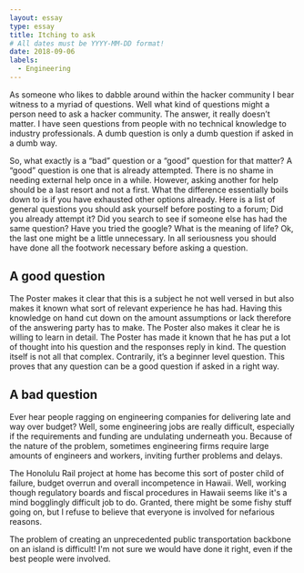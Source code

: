 ```yaml
---
layout: essay
type: essay
title: Itching to ask
# All dates must be YYYY-MM-DD format!
date: 2018-09-06
labels:
  - Engineering
---
```



As someone who likes to dabble around within the hacker community I bear witness to a myriad of questions. Well what kind of questions might a person need to ask a hacker community. The answer, it really doesn’t matter. I have seen questions from people with no technical knowledge to industry professionals. A dumb question is only a dumb question if asked in a dumb way.

So, what exactly is a “bad” question or a “good” question for that matter? A “good” question is one that is already attempted. There is no shame in needing external help once in a while. However, asking another for help should be a last resort and not a first. What the difference essentially boils down to is if you have exhausted other options already. Here is a list of general questions you should ask yourself before posting to a forum; Did you already attempt it? Did you search to see if someone else has had the same question? Have you tried the google? What is the meaning of life? Ok, the last one might be a little unnecessary. In all seriousness you should have done all the footwork necessary before asking a question.

## A good question

The Poster makes it clear that this is a subject he not well versed in but also makes it known what sort of relevant experience he has had. Having this knowledge on hand cut down on the amount assumptions or lack therefore of the answering party has to make. The Poster also makes it clear he is willing to learn in detail. The Poster has made it known that he has put a lot of thought into his question and the responses reply in kind. The question itself is not all that complex. Contrarily, it’s a beginner level question. This proves that any question can be a good question if asked in a right way.

## A bad question
Ever hear people ragging on engineering companies for delivering late and way over budget? Well, some engineering jobs are really difficult, especially if the requirements and funding are undulating underneath you. Because of the nature of the problem, sometimes engineering firms require large amounts of engineers and workers, inviting further problems and delays.

The Honolulu Rail project at home has become this sort of poster child of failure, budget overrun and overall incompetence in Hawaii. Well, working though regulatory boards and fiscal procedures in Hawaii seems like it's a mind bogglingly difficult job to do. Granted, there might be some fishy stuff going on, but I refuse to believe that everyone is involved for nefarious reasons.

The problem of creating an unprecedented public transportation backbone on an island is difficult! I'm not sure we would have done it right, even if the best people were involved.


